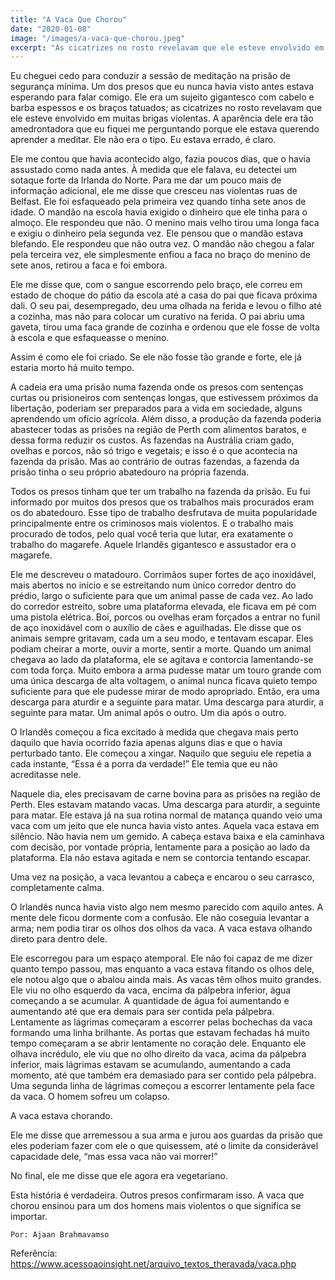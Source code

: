 ```yaml
---
title: "A Vaca Que Chorou"
date: "2020-01-08"
image: "/images/a-vaca-que-chorou.jpeg"
excerpt: "As cicatrizes no rosto revelavam que ele esteve envolvido em muitas brigas violentas"
---
```


Eu cheguei cedo para conduzir a sessão de meditação na prisão de segurança mínima. Um dos presos que eu nunca havia visto antes estava esperando para falar comigo. Ele era um sujeito gigantesco com cabelo e barba espessos e os braços tatuados; as cicatrizes no rosto revelavam que ele esteve envolvido em muitas brigas violentas. A aparência dele era tão amedrontadora que eu fiquei me perguntando porque ele estava querendo aprender a meditar. Ele não era o tipo. Eu estava errado, é claro.

Ele me contou que havia acontecido algo, fazia poucos dias, que o havia assustado como nada antes. À medida que ele falava, eu detectei um sotaque forte da Irlanda do Norte. Para me dar um pouco mais de informação adicional, ele me disse que cresceu nas violentas ruas de Belfast. Ele foi esfaqueado pela primeira vez quando tinha sete anos de idade. O mandão na escola havia exigido o dinheiro que ele tinha para o almoço. Ele respondeu que não. O menino mais velho tirou uma longa faca e exigiu o dinheiro pela segunda vez. Ele pensou que o mandão estava blefando. Ele respondeu que não outra vez. O mandão não chegou a falar pela terceira vez, ele simplesmente enfiou a faca no braço do menino de sete anos, retirou a faca e foi embora.

Ele me disse que, com o sangue escorrendo pelo braço, ele correu em estado de choque do pátio da escola até a casa do pai que ficava próxima dali. O seu pai, desempregado, deu uma olhada na ferida e levou o filho até a cozinha, mas não para colocar um curativo na ferida. O pai abriu uma gaveta, tirou uma faca grande de cozinha e ordenou que ele fosse de volta à escola e que esfaqueasse o menino.

Assim é como ele foi criado. Se ele não fosse tão grande e forte, ele já estaria morto há muito tempo.

A cadeia era uma prisão numa fazenda onde os presos com sentenças curtas ou prisioneiros com sentenças longas, que estivessem próximos da libertação, poderiam ser preparados para a vida em sociedade, alguns aprendendo um ofício agrícola. Além disso, a produção da fazenda poderia abastecer todas as prisões na região de Perth com alimentos baratos, e dessa forma reduzir os custos. As fazendas na Austrália criam gado, ovelhas e porcos, não só trigo e vegetais; e isso é o que acontecia na fazenda da prisão. Mas ao contrário de outras fazendas, a fazenda da prisão tinha o seu próprio abatedouro na própria fazenda.

Todos os presos tinham que ter um trabalho na fazenda da prisão. Eu fui informado por muitos dos presos que os trabalhos mais procurados eram os do abatedouro. Esse tipo de trabalho desfrutava de muita popularidade principalmente entre os criminosos mais violentos. E o trabalho mais procurado de todos, pelo qual você teria que lutar, era exatamente o trabalho do magarefe. Aquele Irlandês gigantesco e assustador era o magarefe.

Ele me descreveu o matadouro. Corrimãos super fortes de aço inoxidável, mais abertos no início e se estreitando num único corredor dentro do prédio, largo o suficiente para que um animal passe de cada vez. Ao lado do corredor estreito, sobre uma plataforma elevada, ele ficava em pé com uma pistola elétrica. Boi, porcos ou ovelhas eram forçados a entrar no funil de aço inoxidável com o auxílio de cães e aguilhadas. Ele disse que os animais sempre gritavam, cada um a seu modo, e tentavam escapar. Eles podiam cheirar a morte, ouvir a morte, sentir a morte. Quando um animal chegava ao lado da plataforma, ele se agitava e contorcia lamentando-se com toda força. Muito embora a arma pudesse matar um touro grande com uma única descarga de alta voltagem, o animal nunca ficava quieto tempo suficiente para que ele pudesse mirar de modo apropriado. Então, era uma descarga para aturdir e a seguinte para matar. Uma descarga para aturdir, a seguinte para matar. Um animal após o outro. Um dia após o outro.

O Irlandês começou a fica excitado à medida que chegava mais perto daquilo que havia ocorrido fazia apenas alguns dias e que o havia perturbado tanto. Ele começou a xingar. Naquilo que seguiu ele repetia a cada instante, “Essa é a porra da verdade!” Ele temia que eu não acreditasse nele.

Naquele dia, eles precisavam de carne bovina para as prisões na região de Perth. Eles estavam matando vacas. Uma descarga para aturdir, a seguinte para matar. Ele estava já na sua rotina normal de matança quando veio uma vaca com um jeito que ele nunca havia visto antes. Aquela vaca estava em silêncio. Não havia nem um gemido. A cabeça estava baixa e ela caminhava com decisão, por vontade própria, lentamente para a posição ao lado da plataforma. Ela não estava agitada e nem se contorcia tentando escapar.

Uma vez na posição, a vaca levantou a cabeça e encarou o seu carrasco, completamente calma.

O Irlandês nunca havia visto algo nem mesmo parecido com aquilo antes. A mente dele ficou dormente com a confusão. Ele não coseguia levantar a arma; nem podia tirar os olhos dos olhos da vaca. A vaca estava olhando direto para dentro dele.

Ele escorregou para um espaço atemporal. Ele não foi capaz de me dizer quanto tempo passou, mas enquanto a vaca estava fitando os olhos dele, ele notou algo que o abalou ainda mais. As vacas têm olhos muito grandes. Ele viu no olho esquerdo da vaca, encima da pálpebra inferior, água começando a se acumular. A quantidade de água foi aumentando e aumentando até que era demais para ser contida pela pálpebra. Lentamente as lágrimas começaram a escorrer pelas bochechas da vaca formando uma linha brilhante. As portas que estavam fechadas há muito tempo começaram a se abrir lentamente no coração dele. Enquanto ele olhava incrédulo, ele viu que no olho direito da vaca, acima da pálpebra inferior, mais lágrimas estavam se acumulando, aumentando a cada momento, até que também era demasiado para ser contido pela pálpebra. Uma segunda linha de lágrimas começou a escorrer lentamente pela face da vaca. O homem sofreu um colapso.

A vaca estava chorando.

Ele me disse que arremessou a sua arma e jurou aos guardas da prisão que eles poderiam fazer com ele o que quisessem, até o limite da considerável capacidade dele, “mas essa vaca não vai morrer!”

No final, ele me disse que ele agora era vegetariano.

Esta história é verdadeira. Outros presos confirmaram isso. A vaca que chorou ensinou para um dos homens mais violentos o que significa se importar.

`Por: Ajaan Brahmavamso`

Referência: https://www.acessoaoinsight.net/arquivo_textos_theravada/vaca.php
